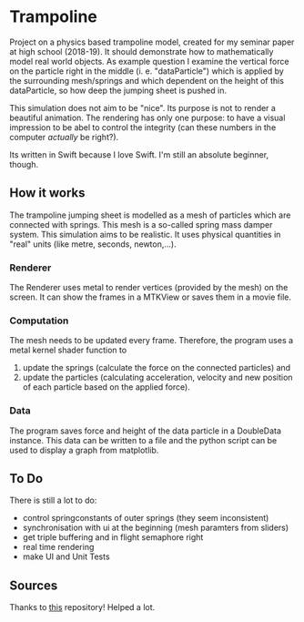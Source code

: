 
# Trampoline 

Project on a physics based trampoline model, created for my seminar paper at high school (2018-19). It should demonstrate how to mathematically model real world objects. As example question I examine the vertical force on the particle right in the middle (i. e. "dataParticle") which is applied by the surrounding mesh/springs and which dependent on the height of this dataParticle, so how deep the jumping sheet is pushed in.

This simulation does not aim to be "nice". Its purpose is not to render a beautiful animation. The rendering has only one purpose: to have a visual impression to be abel to control the integrity (can these numbers in the computer *actually* be right?).

Its written in Swift because I love Swift. I'm still an absolute beginner, though.

## How it works
The trampoline jumping sheet is modelled as a mesh of particles which are connected with springs. This mesh is a so-called spring mass damper system. This simulation aims to be realistic. It uses physical quantities in "real" units (like metre, seconds, newton,...).

### Renderer
The Renderer uses metal to render vertices (provided by the mesh) on the screen. It can show the frames in a MTKView or saves them in a movie file.

### Computation
The mesh needs to be updated every frame. Therefore, the program uses a metal kernel shader function to

1. update the springs (calculate the force on the connected particles) and 
2. update the particles (calculating acceleration, velocity and new position of each particle based on the applied force).

### Data
The program saves force and height of the data particle in a DoubleData instance. This data can be written to a file and the python script can be used to display a graph from matplotlib. 


## To Do
There is still a lot to do:

- control springconstants of outer springs (they seem inconsistent) 
- synchronisation with ui at the beginning (mesh paramters from sliders)
- get triple buffering and in flight semaphore right
- real time rendering
- make UI and Unit Tests
	
## Sources 
Thanks to [this](https://github.com/warrenm/MetalOfflineRecording) repository! Helped a lot. 
